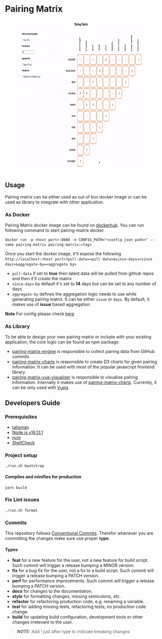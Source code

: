 # Pairing Matrix

<img src="https://github.com/sumanmaity112/pairing-matrix/blob/main/screenshots/pairingMatrix.gif" height="500" alt="pairing-matrix">

## Usage

Pairing matrix can be either used as out of box docker image or can be used as library to integrate with other application.

### As Docker

Pairing Matrix docker image can be found on [dockerhub](https://hub.docker.com/r/sumanmaity112/pairing-matrix). You can run following
command to start pairing-matrix docker

```shell
docker run -p <host port>:8080 -e CONFIG_PATH="<config json path>" --name pairing-matrix pairing-matrix:<tag>
```

Once you start the docker image, it'll expose the following `http://localhost:<host port>?pull-data=<pull data>&since-days=<since days>&aggregate-by=<aggregate by>`

- `pull-data` if set to **true** then latest data will be pulled from github repos and then it'll create the matrix
- `since-days` by default it's set to **14** days but can be set to any number of days
- `aggregate-by` defines the aggregation logic needs to use while generating pairing matrix. It can be either `issue` or `days`. By default, it makes use of **issue** based aggregation

**Note** For config please check [here](https://github.com/sumanmaity112/pairing-matrix/blob/main/server/README.md#config-file)

### As Library

To be able to design your own pairing matrix or include with your existing application, the core logic can be found as
npm package.

- [pairing-matrix-engine](https://www.npmjs.com/package/pairing-matrix-engine) is responsible to collect pairing data from GitHub commits
- [pairing-matrix-charts](https://www.npmjs.com/package/pairing-matrix-charts) is responsible to create D3 charts for given pairing information. It can be used with most of the popular javascript frontend library.
- [pairing-matrix-vue-visualiser](https://www.npmjs.com/package/pairing-matrix-vue-visualiser) is responsible to visualise pairing information. Internally it makes use of [pairing-matrix-charts](https://www.npmjs.com/package/pairing-matrix-charts). Currently, it can be only used with [Vuejs](https://vuejs.org/)

## Developers Guide

### Prerequisites

- [talisman](https://github.com/thoughtworks/talisman)
- [Node.js v16.13.1](https://nodejs.org)
- [nvm](https://github.com/nvm-sh/nvm)
- [ShellCheck](https://www.shellcheck.net)

### Project setup

```shell
./run.sh bootstrap
```

#### Compiles and minifies for production

```shell
yarn build
```

### Fix Lint issues

```shell
./run.sh format
```

### Commits

This repository follows [Conventional Commits](https://www.conventionalcommits.org/en/v1.0.0/). Therefor whenever you are committing the changes make sure use proper **type**.

#### Types

- **feat** for a new feature for the user, not a new feature for build script. Such commit will trigger a release bumping a MINOR version.
- **fix** for a bug fix for the user, not a fix to a build script. Such commit will trigger a release bumping a PATCH version.
- **perf** for performance improvements. Such commit will trigger a release bumping a PATCH version.
- **docs** for changes to the documentation.
- **style** for formatting changes, missing semicolons, etc.
- **refactor** for refactoring production code, e.g. renaming a variable.
- **test** for adding missing tests, refactoring tests; no production code change.
- **build** for updating build configuration, development tools or other changes irrelevant to the user.

> **_NOTE:_** Add ! just after type to indicate breaking changes
